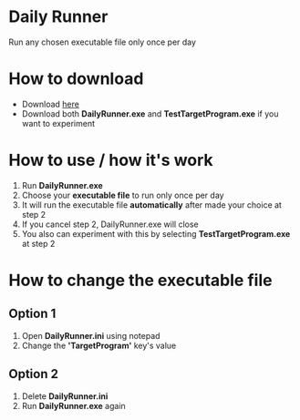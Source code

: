 # Daily Runner
 Run any chosen executable file only once per day
# How to download
 - Download [here](https://github.com/Zigatronz/Daily-Runner/releases)
 - Download both **DailyRunner.exe** and **TestTargetProgram.exe** if you want to experiment
# How to use / how it's work
 1. Run **DailyRunner.exe**
 2. Choose your **executable file** to run only once per day
 3. It will run the executable file **automatically** after made your choice at step 2
 4. If you cancel step 2, DailyRunner.exe will close
 5. You also can experiment with this by selecting **TestTargetProgram.exe** at step 2
# How to change the executable file
 ## Option 1
  1. Open **DailyRunner.ini** using notepad
  2. Change the **'TargetProgram'** key's value
 ## Option 2
  1. Delete **DailyRunner.ini**
  2. Run **DailyRunner.exe** again
